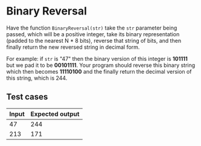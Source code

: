 # Binary Reversal

Have the function `BinaryReversal(str)` take the `str` parameter being passed, which will be a positive integer, take its binary representation (padded to the nearest N * 8 bits), reverse that string of bits, and then finally return the new reversed string in decimal form. 

For example: if `str` is "47" then the binary version of this integer is **101111** but we pad it to be **00101111**. Your program should reverse this binary string which then becomes **11110100** and the finally return the decimal version of this string, which is 244.

## Test cases

| Input | Expected output |
|-------|-----------------|
| 47    | 244             |
| 213   | 171             |
